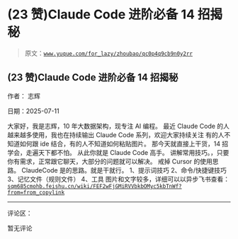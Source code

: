 # (23 赞)Claude Code 进阶必备 14 招揭秘

> 原文：[`www.yuque.com/for_lazy/zhoubao/qc0p4q9cb9n0y2rr`](https://www.yuque.com/for_lazy/zhoubao/qc0p4q9cb9n0y2rr)

## (23 赞)Claude Code 进阶必备 14 招揭秘

作者： 志辉

日期：2025-07-11

大家好，我是志辉，10 年大数据架构，现专注 AI 编程。 最近 Claude Code 的人越来越多使用，我也在持续输出 Claude Code
系列，欢迎大家持续关注 有的人不知道如何跟 ide 结合，有的人不知道如何粘贴图片。 那今天就直接上干货，14 招学会，走遍天下都不怕。 从此你就是
Claude Code 高手。 讲解常用技巧。，只要你有需求，正常跟它聊天，大部分的问题就可以解决。 戒掉 Cursor 的使用思路。
ClaudeCode 是的思路。就是干就行。 1、提示词技巧 2、命令/快捷键技巧 3、记忆文件（规则文件） 4、工具
图片和文字较多，详细可以以异步飞书查看： [`sqm685cmohb.feishu.cn/wiki/FEF2wFjGMiRVVbkbOMyc5kbTnWf?from=from_copylink`](https://sqm685cmohb.feishu.cn/wiki/FEF2wFjGMiRVVbkbOMyc5kbTnWf?from=from_copylink)

* * *

评论区：

暂无评论